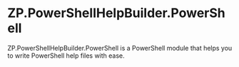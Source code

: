 # ZP.PowerShellHelpBuilder.PowerShell

ZP.PowerShellHelpBuilder.PowerShell is a PowerShell module that helps you to write PowerShell help files with ease.

